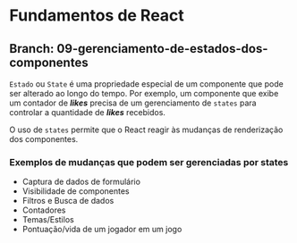 # Fundamentos de React

## Branch: 09-gerenciamento-de-estados-dos-componentes

`Estado` ou `State` é uma propriedade especial de um componente que pode ser alterado ao longo do tempo. Por exemplo, um componente que exibe um contador de **_likes_** precisa de um gerenciamento de `states` para controlar a quantidade de **_likes_** recebidos.

O uso de `states` permite que o React reagir às mudanças de renderização dos componentes.

### Exemplos de mudanças que podem ser gerenciadas por states

- Captura de dados de formulário
- Visibilidade de componentes
- Filtros e Busca de dados
- Contadores
- Temas/Estilos
- Pontuação/vida de um jogador em um jogo
